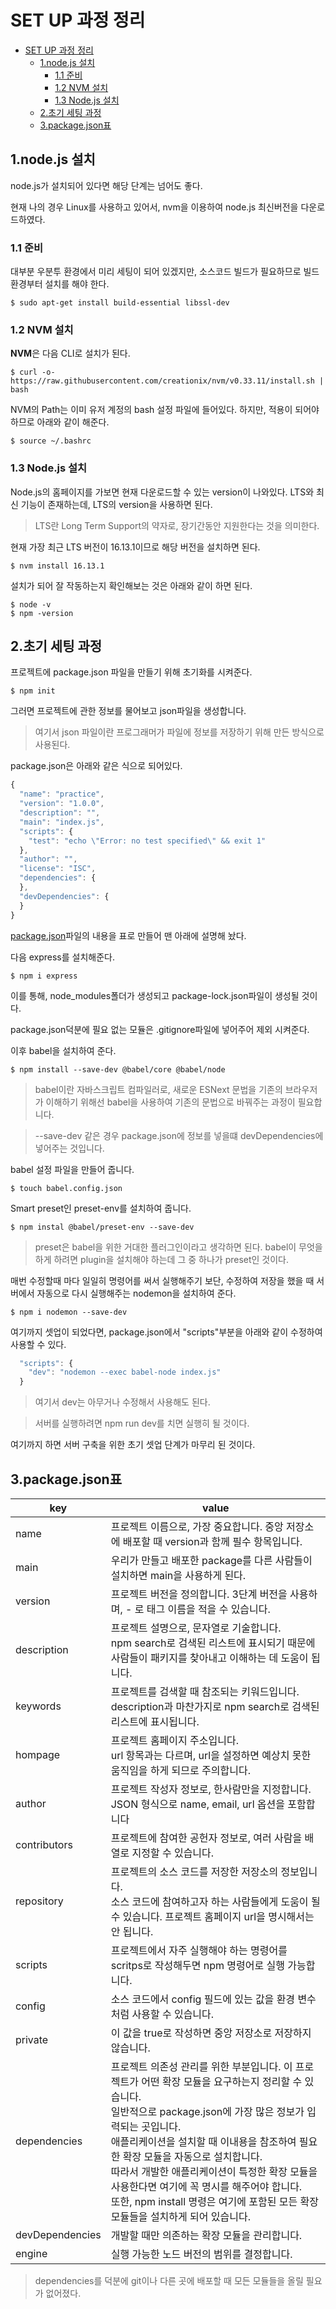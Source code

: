 # SET UP 과정 정리

- [SET UP 과정 정리](#set-up-과정-정리)
  - [1.node.js 설치](#1nodejs-설치)
    - [1.1 준비](#11-준비)
    - [1.2 NVM 설치](#12-nvm-설치)
    - [1.3 Node.js 설치](#13-nodejs-설치)
  - [2.초기 세팅 과정](#2초기-세팅-과정)
  - [3.package.json표](#3packagejson표)

## 1.node.js 설치

node.js가 설치되어 있다면 해당 단계는 넘어도 좋다.

현재 나의 경우 Linux를 사용하고 있어서, nvm을 이용하여 node.js 최신버전을 다운로드하였다.

### 1.1 준비

대부분 우분투 환경에서 미리 세팅이 되어 있겠지만, 소스코드 빌드가 필요하므로 빌드 환경부터 설치를 해야 한다.

    $ sudo apt-get install build-essential libssl-dev

### 1.2 NVM 설치

**NVM**은 다음 CLI로 설치가 된다.

    $ curl -o- https://raw.githubusercontent.com/creationix/nvm/v0.33.11/install.sh | bash

NVM의 Path는 이미 유저 계정의 bash 설정 파일에 들어있다. 하지만, 적용이 되어야 하므로 아래와 같이 해준다.

    $ source ~/.bashrc

### 1.3 Node.js 설치

Node.js의 홈페이지를 가보면 현재 다운로드할 수 있는 version이 나와있다. LTS와 최신 기능이 존재하는데, LTS의 version을 사용하면 된다.

> LTS란 Long Term Support의 약자로, 장기간동안 지원한다는 것을 의미한다.

현재 가장 최근 LTS 버전이 16.13.1이므로 해당 버전을 설치하면 된다.

    $ nvm install 16.13.1

설치가 되어 잘 작동하는지 확인해보는 것은 아래와 같이 하면 된다.

    $ node -v
    $ npm -version

## 2.초기 세팅 과정

프로젝트에 package.json 파일을 만들기 위해 초기화를 시켜준다.

    $ npm init

그러면 프로젝트에 관한 정보를 물어보고 json파일을 생성합니다.

> 여기서 json 파일이란 프로그래머가 파일에 정보를 저장하기 위해 만든 방식으로 사용된다.

package.json은 아래와 같은 식으로 되어있다.

```javascript
{
  "name": "practice",
  "version": "1.0.0",
  "description": "",
  "main": "index.js",
  "scripts": {
    "test": "echo \"Error: no test specified\" && exit 1"
  },
  "author": "",
  "license": "ISC",
  "dependencies": {
  },
  "devDependencies": {
  }
}
```

[package.json](#packagejson표)파일의 내용을 표로 만들어 맨 아래에 설명해 놨다.

다음 express를 설치해준다.

    $ npm i express

이를 통해, node_modules폴더가 생성되고 package-lock.json파일이 생성될 것이다.

package.json덕분에 필요 없는 모듈은 .gitignore파일에 넣어주어 제외 시켜준다.

이후 babel을 설치하여 준다.

    $ npm install --save-dev @babel/core @babel/node

> babel이란 자바스크립트 컴파일러로, 새로운 ESNext 문법을 기존의 브라우저가 이해하기 위해선 babel을 사용하여 기존의 문법으로 바꿔주는 과정이 필요합니다.

> --save-dev 같은 경우 package.json에 정보를 넣을떄 devDependencies에 넣어주는 것입니다.

babel 설정 파일을 만들어 줍니다.

    $ touch babel.config.json

Smart preset인 preset-env를 설치하여 줍니다.

    $ npm instal @babel/preset-env --save-dev

> preset은 babel을 위한 거대한 플러그인이라고 생각하면 된다.
> babel이 무엇을 하게 하려면 plugin을 설치해야 하는데 그 중 하나가 preset인 것이다.

매번 수정할때 마다 일일히 명령어를 써서 실행해주기 보단, 수정하여 저장을 했을 때 서버에서 자동으로 다시 실행해주는 nodemon을 설치하여 준다.

    $ npm i nodemon --save-dev

여기까지 셋업이 되었다면, package.json에서 "scripts"부분을 아래와 같이 수정하여 사용할 수 있다.

```javascript
  "scripts": {
    "dev": "nodemon --exec babel-node index.js"
  }
```

> 여기서 dev는 아무거나 수정해서 사용해도 된다.

> 서버를 실행하려면 npm run dev를 치면 실행히 될 것이다.

여기까지 하면 서버 구축을 위한 초기 셋업 단계가 마무리 된 것이다.

## 3.package.json표

| key             | value                                                                                                                                                                                                                                                                                                                                                                                                                                                 |
| --------------- | ----------------------------------------------------------------------------------------------------------------------------------------------------------------------------------------------------------------------------------------------------------------------------------------------------------------------------------------------------------------------------------------------------------------------------------------------------- |
| name            | 프로젝트 이름으로, 가장 중요합니다. 중앙 저장소에 배포할 때 version과 함께 필수 항목입니다.                                                                                                                                                                                                                                                                                                                                                           |
| main            | 우리가 만들고 배포한 package를 다른 사람들이 설치하면 main을 사용하게 된다.                                                                                                                                                                                                                                                                                                                                                                           |
| version         | 프로젝트 버전을 정의합니다. 3단계 버전을 사용하며, - 로 태그 이름을 적을 수 있습니다.                                                                                                                                                                                                                                                                                                                                                                 |
| description     | 프로젝트 설명으로, 문자열로 기술합니다.<br/>npm search로 검색된 리스트에 표시되기 때문에 사람들이 패키지를 찾아내고 이해하는 데 도움이 됩니다.                                                                                                                                                                                                                                                                                                        |
| keywords        | 프로젝트를 검색할 때 참조되는 키워드입니다.<br/>description과 마찬가지로 npm search로 검색된 리스트에 표시됩니다.                                                                                                                                                                                                                                                                                                                                     |
| hompage         | 프로젝트 홈페이지 주소입니다.<br/>url 항목과는 다르며, url을 설정하면 예상치 못한 움직임을 하게 되므로 주의합니다.                                                                                                                                                                                                                                                                                                                                    |
| author          | 프로젝트 작성자 정보로, 한사람만을 지정합니다. JSON 형식으로 name, email, url 옵션을 포함합니다                                                                                                                                                                                                                                                                                                                                                       |
| contributors    | 프로젝트에 참여한 공헌자 정보로, 여러 사람을 배열로 지정할 수 있습니다.                                                                                                                                                                                                                                                                                                                                                                               |
| repository      | 프로젝트의 소스 코드를 저장한 저장소의 정보입니다.<br/>소스 코드에 참여하고자 하는 사람들에게 도움이 될 수 있습니다. 프로젝트 홈페이지 url을 명시해서는 안 됩니다.                                                                                                                                                                                                                                                                                    |
| scripts         | 프로젝트에서 자주 실행해야 하는 명령어를 scritps로 작성해두면 npm 명령어로 실행 가능합니다.                                                                                                                                                                                                                                                                                                                                                           |
| config          | 소스 코드에서 config 필드에 있는 값을 환경 변수처럼 사용할 수 있습니다.                                                                                                                                                                                                                                                                                                                                                                               |
| private         | 이 값을 true로 작성하면 중앙 저장소로 저장하지 않습니다.                                                                                                                                                                                                                                                                                                                                                                                              |
| dependencies    | 프로젝트 의존성 관리를 위한 부분입니다. 이 프로젝트가 어떤 확장 모듈을 요구하는지 정리할 수 있습니다.<br/>일반적으로 package.json에 가장 많은 정보가 입력되는 곳입니다.<br/>애플리케이션을 설치할 때 이내용을 참조하여 필요한 확장 모듈을 자동으로 설치합니다.<br/>따라서 개발한 애플리케이션이 특정한 확장 모듈을 사용한다면 여기에 꼭 명시를 해주어야 합니다.<br/>또한, npm install 명령은 여기에 포함된 모든 확장 모듈들을 설치하게 되어 있습니다. |
| devDependencies | 개발할 때만 의존하는 확장 모듈을 관리합니다.                                                                                                                                                                                                                                                                                                                                                                                                          |
| engine          | 실행 가능한 노드 버전의 범위를 결정합니다.                                                                                                                                                                                                                                                                                                                                                                                                            |

> dependencies를 덕분에 git이나 다른 곳에 배포할 때 모든 모듈들을 올릴 필요가 없어졌다.
